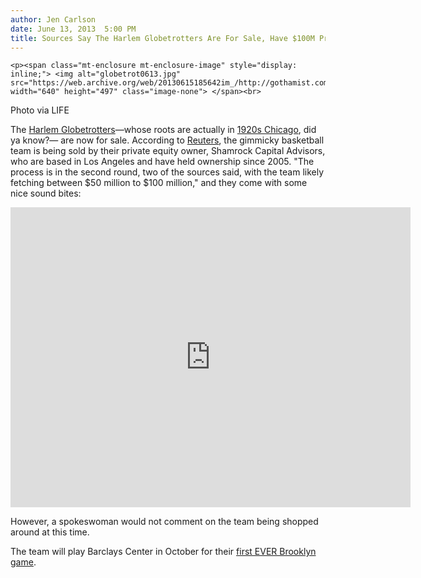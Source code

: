 ```yaml
---
author: Jen Carlson
date: June 13, 2013  5:00 PM
title: Sources Say The Harlem Globetrotters Are For Sale, Have $100M Price Tag
---
```



	
	
	
	<p><span class="mt-enclosure mt-enclosure-image" style="display: inline;"> <img alt="globetrot0613.jpg" src="https://web.archive.org/web/20130615185642im_/http://gothamist.com/attachments/arts_jen/globetrot0613.jpg" width="640" height="497" class="image-none"> </span><br>
<span class="photo_caption">Photo via LIFE</span></p>

<p>The <a href="https://web.archive.org/web/20130615185642/http://gothamist.com/tags/harlemglobetrotters">Harlem Globetrotters</a>&#x2014;whose roots are actually in <a href="https://web.archive.org/web/20130615185642/http://chicagoist.com/2008/02/08/the_friday_flas_5.php">1920s Chicago</a>, did ya know?&#x2014; are now for sale. According to <a href="https://web.archive.org/web/20130615185642/http://www.reuters.com/article/2013/06/13/us-harlem-globe-idUSBRE95C0YC20130613">Reuters</a>, the gimmicky basketball team is being sold by their private equity owner, Shamrock Capital Advisors, who are based in Los Angeles and have held ownership since 2005. &quot;The process is in the second round, two of the sources said, with the team likely fetching between $50 million to $100 million,&quot; and they come with some nice sound bites:</p>

<p><iframe width="640" height="480" src="https://web.archive.org/web/20130615185642if_/http://www.youtube.com/embed/YVk5DZHpf8I" frameborder="0" allowfullscreen></iframe></p>

<p>However, a spokeswoman would not comment on the team being shopped around at this time.</p>

<p>The team will play Barclays Center in October for their <a href="https://web.archive.org/web/20130615185642/http://gothamist.com/2012/06/19/harlem_globetrotters_ane_neil_young.php">first EVER Brooklyn game</a>.</p>
	
	
	
	
	
